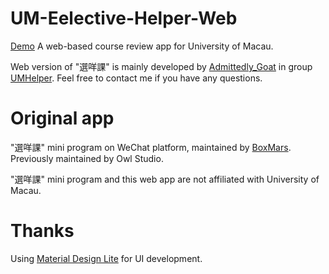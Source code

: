 # UM-Eelective-Helper-Web
[Demo](https://web.umeh.top/)
A web-based course review app for University of Macau.

Web version of "選咩課" is mainly developed by [Admittedly_Goat](https://github.com/Admittedly-Goat) in group [UMHelper](https://github.com/UMHelper). Feel free to contact me if you have any questions.

# Original app
"選咩課" mini program on WeChat platform, maintained by [BoxMars](https://github.com/BoxMars). Previously maintained by Owl Studio.

"選咩課" mini program and this web app are not affiliated with University of Macau.
# Thanks
Using [Material Design Lite](https://getmdl.io/) for UI development.

